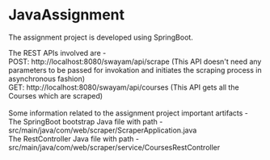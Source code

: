 # JavaAssignment

The assignment project is developed using SpringBoot.

The REST APIs involved are - <br/>
POST: http://localhost:8080/swayam/api/scrape  (This API doesn't need any parameters to be passed for invokation and initiates the scraping process in asynchronous fashion) <br/>
GET: http://localhost:8080/swayam/api/courses  (This API gets all the Courses which are scraped) <br/>
<br/>
Some information related to the assignment project important artifacts - <br/>
The SpringBoot bootstrap Java file with path - src/main/java/com/web/scraper/ScraperApplication.java <br/>
The RestController Java file with path - src/main/java/com/web/scraper/service/CoursesRestController
